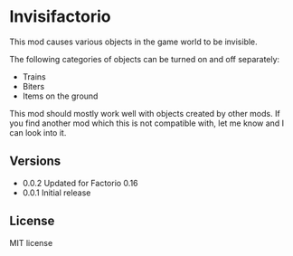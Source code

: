 # Invisifactorio

This mod causes various objects in the game world to be invisible.

The following categories of objects can be turned on and off separately:
 * Trains
 * Biters
 * Items on the ground

This mod should mostly work well with objects created by other mods. If you find
another mod which this is not compatible with, let me know and I can look into it.

## Versions
 * 0.0.2 Updated for Factorio 0.16
 * 0.0.1 Initial release

## License

MIT license

